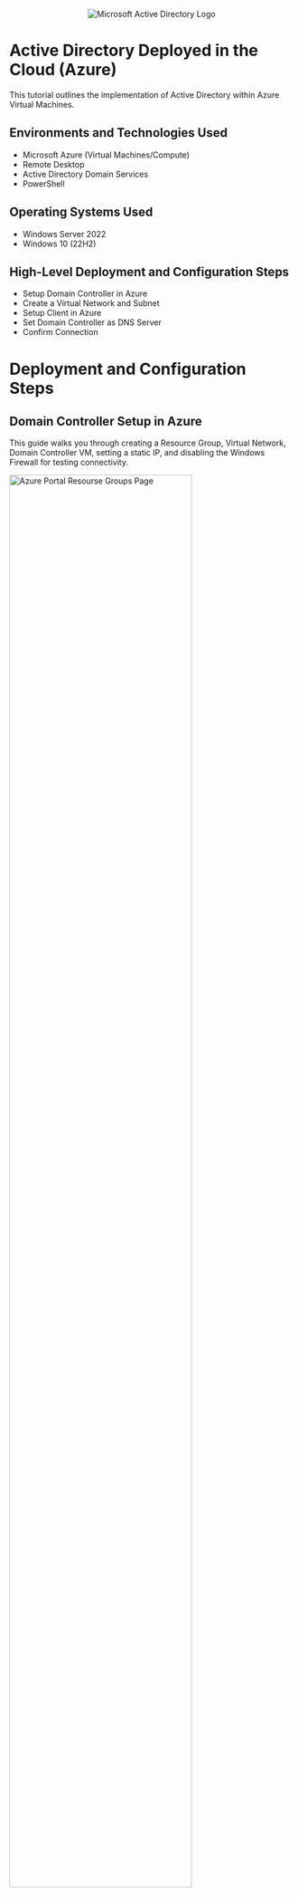 <p align="center">
<img src="https://i.imgur.com/pU5A58S.png" alt="Microsoft Active Directory Logo"/>
</p>

<h1>Active Directory Deployed in the Cloud (Azure)</h1>
This tutorial outlines the implementation of Active Directory within Azure Virtual Machines.<br />


<h2>Environments and Technologies Used</h2>

- Microsoft Azure (Virtual Machines/Compute)
- Remote Desktop
- Active Directory Domain Services
- PowerShell

<h2>Operating Systems Used </h2>

- Windows Server 2022
- Windows 10 (22H2)

<h2>High-Level Deployment and Configuration Steps</h2>

- Setup Domain Controller in Azure
- Create a Virtual Network and Subnet
- Setup Client in Azure
- Set Domain Controller as DNS Server
- Confirm Connection

<h1>Deployment and Configuration Steps</h1>

<h2>Domain Controller Setup in Azure</h2>
This guide walks you through creating a Resource Group, Virtual Network, Domain Controller VM, setting a static IP, and disabling the Windows Firewall for testing connectivity.</ br>


<p>
<img src="https://i.imgur.com/wmtjjzc.png" height="80%" width="80%" alt="Azure Portal Resourse Groups Page"/>
</p>
<p>

   ## Step 1: Create a Resource Group

- Log in to the [Azure Portal](https://portal.azure.com).
- In the left-hand menu, select **Resource groups**.
- Click **+ Create**.
- Enter a name for the resource group (e.g., `Capsule-Corp`).
- Choose a region (e.g., `East 2 US`).
- Click **Review + create** then **Create**.
</p>
<br />

<p>
<img src="https://i.imgur.com/QD29DmZ.png" height="80%" width="80%" alt="Azure Portal Virtual Network Creation Page"/>
</p>
<p>

   ## Step 2: Create a Virtual Network and Subnet

- In the Azure Portal, go to **Virtual networks**.
- Click **+ Create**.
- Select the previously created Resource Group.
- Enter a name for the virtual network (e.g., `CapsuleCorpIT-vm`).
- Choose the same region as your Resource Group.
- Set the **Address space** (e.g., `10.0.0.0/16`).
- Under **Subnets**, add a subnet:
   - Name: `CapsuleCSubnet`
   - Subnet address range: `10.0.1.0/24`
- Click **Review + create** then **Create**.
  
</p>
<br />

<p>
<img src="https://i.imgur.com/c7v9Vg2.png" height="80%" width="80%" alt="Azure VM Creation Wizard"/>
</p>
<p>

   ## Step 3: Create the Domain Controller VM (Windows Server 2022)

- Navigate to **Virtual machines** in Azure Portal.
- Click **+ Create** > **Azure virtual machine**.
- Select the Resource Group created earlier.
- Enter the VM name: `CapsuleCorpDC`.
- Select **Region** matching the Resource Group.
- For **Image**, select **Windows Server 2022 Datacenter: Azure Edition Hotpatch**.
- Choose a VM size (e.g., `Standard_B1s`).
- Set **Administrator account**:
   - Username: `CapsuleCorpAdmin`
   - Password: `TimeTravel92`
- Under **Networking**, select the previously created Virtual Network (`CapsuleCorpIT-vm-vnet`) and subnet (`CapsuleCSubnet`).
- Click **Review + create**, then **Create**.
  
</p>
<br />

<p>
<img src="https://i.imgur.com/E2JUo0c.png" height="80%" width="80%" alt="Azure Portal NIC IP Configuration Page"/>
</p>
<p>

   ## Step 4: Set the Domain Controller’s NIC Private IP Address to Static

- After the VM is deployed, go to **Virtual machines** and select `CapsuleCorpDC`.
- In the left menu, click **Networking** followed by **Network Settings**.
- Under **Network Interface**, click on the NIC name.
- Select **IP configurations**.
- Click on the IP configuration (usually named `ipconfig1`).
- Change **Private IP address assignment** from **Dynamic** to **Static**.
- Note or set the desired static private IP address (e.g., `10.0.1.4`).
- Click **Save**.
    
</p>
<br />

<p>
<img src="https://i.imgur.com/OVa40hN.png" height="80%" width="80%" alt="Windows Firewall Turned Off"/>
</p>
<p>

   ## Step 5: Log into the VM and Disable the Windows Firewall (For Testing)
   
- Use Remote Desktop (RDP) to connect your Domain Controller (e.g. `CapsuleCorpDC`)  using:
   - Username: `CapsuleCorpAdmin`
   - Password: `TimeTravel92`
- Once logged in, right click the **Start Menu**
- Run **wf.msc** (Windows Firewall)
- Click **Windows Defender Firewall Properties**
   - Change Firewall State to **Off**
   - Click **Apply**, then **OK** 

</p>
<br />

<h2>Client Setup in Azure</h2>
This guide walks through the process of creating a Windows 10 client virtual machine, configuring its DNS settings to point to a Domain Controller (DC-1), and validating network connectivity.</ br>


<p>
<img src="https://i.imgur.com/V28q4N1.png" height="80%" width="80%" alt="Azure VM Creation Screen"/>
</p>
<p>

   ## Step 1: Create the Client VM (Windows 10)

- In the [Azure Portal](https://portal.azure.com), go to **Virtual Machines**.
- Click **+ Create** > **Azure virtual machine**.
- Select the same **Resource Group** and **Region** as the Domain Controller.
- Enter the VM name: `CapsuleCorpLab`.
- For **Image**, select **Windows 10 Pro, version 22H2** or the latest available.
- Set **Username** to `Bulma` and **Password** to `Dragonball84`.
- Under the **Networking** tab:
   - Choose the same **Virtual Network** and **Subnet** as the Domain Controller.
- Click **Review + create**, then **Create**.
   
</p>
<br />

<p>
<img src="https://i.imgur.com/HLPNQWC.png" height="80%" width="80%" alt="Disk Sanitization Steps"/>
</p>
<p>

   ## Step 2: Set Client VM’s DNS Settings to the Domain Controller’s Private IP Address

- Once deployed, go to **Virtual Machines** and select `CapsuleCorpLab`.
- In the left menu, click **Networking** followed by **Network Settings**
   - Click the **Network Interface** name.
- Click **DNS Servers** under **Settings**.
- Choose **Custom** and input the **Private IP Address** of the Domain Controller (`CapsuleCorpDC`) **10.0.1.4**.
- Click **Save**.
   
</p>
<br />

<p>
<img src="https://i.imgur.com/wcf3JoG.png" height="80%" width="80%" alt="VM Overview Page"/>
</p>
<p>

   ## Step 3: Restart the Client VM

- From the Client VM overview page in the Azure Portal, click **Restart**.
- Wait until the VM finishes restarting and shows as **Running**.
   
</p>
<br />

<p>
<img src="https://i.imgur.com/2mQENiQ.png" height="80%" width="80%" alt="RDP Prompt"/>
</p>
<p>

   ## Step 4: Log into Client VM

- Use **Remote Desktop (RDP)** to connect to `CapsuleCorpLab`.
   - Use the credentials:
     - Username: `Bulma`
     - Password: `Dragonball84`

</p>
<br />

<p>
<img src="https://i.imgur.com/mSRP4D2.png" height="80%" width="80%" alt="Disk Sanitization Steps"/>
</p>
<p>

   ## Step 5: Ping the Domain Controller's Private IP Address

- Open **Command Prompt** or **PowerShell** on the Client VM.
   - Type the following command: *ping 10.0.1.4*
- Confirm that the ping returns successful replies
   
</p>
<br />

<p>
<img src="https://i.imgur.com/Vl2HH2c.png" height="80%" width="80%" alt="Disk Sanitization Steps"/>
</p>
<p>

   ## Step 6: Check DNS Settings via ipconfig /all

- On the Client VM, **open Powershell**.
   - Type the following command: *ipconfig /all*
- In the output, under the network adapter, look for the **DNS Servers** line
- It should display the Private IP Address of the Domain Controller (10.0.1.4)

</p>
<br />
